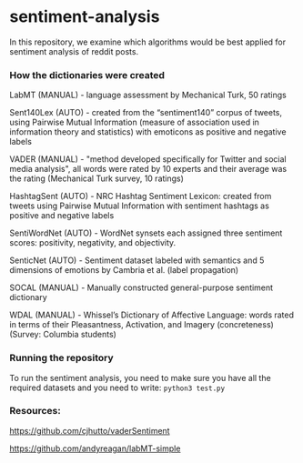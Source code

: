 # sentiment-analysis

In this repository, we examine which algorithms would be best applied for sentiment analysis of reddit posts.

### How the dictionaries were created

LabMT (MANUAL) - language assessment by Mechanical Turk, 50 ratings

Sent140Lex (AUTO) - created from the “sentiment140” corpus of tweets, using Pairwise Mutual Information (measure of association used in information theory and statistics) with emoticons as positive and negative labels

VADER (MANUAL) - "method developed specifically for Twitter and social media analysis", all words were rated by 10 experts and their average was the rating (Mechanical Turk survey, 10 ratings)

HashtagSent (AUTO) - NRC Hashtag Sentiment Lexicon: created from tweets using Pairwise Mutual Information with sentiment hashtags as positive and negative labels

SentiWordNet (AUTO) - WordNet synsets each assigned three sentiment scores: positivity, negativity, and objectivity.

SenticNet (AUTO) - Sentiment dataset labeled with semantics and 5 dimensions of emotions by Cambria et al. (label propagation)

SOCAL (MANUAL) - Manually constructed general-purpose sentiment dictionary

WDAL (MANUAL) - Whissel’s Dictionary of Affective Language: words rated in terms of their Pleasantness, Activation, and Imagery (concreteness) (Survey: Columbia students)

### Running the repository

To run the sentiment analysis, you need to make sure you have all the required datasets and you need to write:
`python3 test.py`

### Resources:

https://github.com/cjhutto/vaderSentiment

https://github.com/andyreagan/labMT-simple